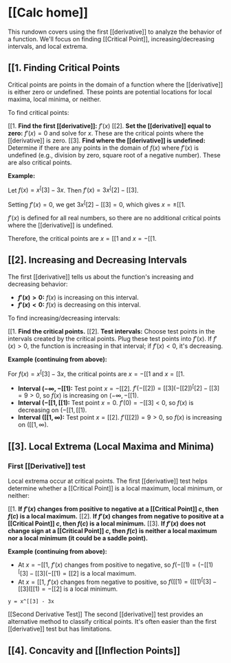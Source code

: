 # [[Calc home]]

This rundown covers using the first [[derivative]] to analyze the behavior of a function.  We'll focus on finding [[Critical Point]], increasing/decreasing intervals, and local extrema.

## [[1. Finding Critical Points

Critical points are points in the domain of a function where the [[derivative]] is either zero or undefined.  These points are potential locations for local maxima, local minima, or neither.

To find critical points:

[[1. **Find the first [[derivative]]:** $f'(x)$
[[2]. **Set the [[derivative]] equal to zero:** $f'(x) = 0$ and solve for $x$.  These are the critical points where the [[derivative]] is zero.
[[3]. **Find where the [[derivative]] is undefined:** Determine if there are any points in the domain of $f(x)$ where $f'(x)$ is undefined (e.g., division by zero, square root of a negative number). These are also critical points.

**Example:**

Let $f(x) = x^[[3] - 3x$. Then $f'(x) = 3x^[[2] - [[3]$.

Setting $f'(x) = 0$, we get $3x^[[2] - [[3] = 0$, which gives $x = \pm [[1$.

$f'(x)$ is defined for all real numbers, so there are no additional critical points where the [[derivative]] is undefined.

Therefore, the critical points are $x = [[1$ and $x = -[[1$.


## [[2]. Increasing and Decreasing Intervals

The first [[derivative]] tells us about the function's increasing and decreasing behavior:

* **$f'(x) > 0$:**  $f(x)$ is increasing on this interval.
* **$f'(x) < 0$:** $f(x)$ is decreasing on this interval.

To find increasing/decreasing intervals:

[[1. **Find the critical points.**
[[2]. **Test intervals:** Choose test points in the intervals created by the critical points.  Plug these test points into $f'(x)$. If $f'(x) > 0$, the function is increasing in that interval; if $f'(x) < 0$, it's decreasing.


**Example (continuing from above):**

For $f(x) = x^[[3] - 3x$, the critical points are $x = -[[1$ and $x = [[1$.

* **Interval $(-\infty, -[[1)$:** Test point $x = -[[2]$. $f'(-[[2]) = [[3](-[[2])^[[2] - [[3] = 9 > 0$, so $f(x)$ is increasing on $(-\infty, -[[1)$.
* **Interval $(-[[1, [[1)$:** Test point $x = 0$. $f'(0) = -[[3] < 0$, so $f(x)$ is decreasing on $(-[[1, [[1)$.
* **Interval $([[1, \infty)$:** Test point $x = [[2]$. $f'([[2]) = 9 > 0$, so $f(x)$ is increasing on $([[1, \infty)$.


## [[3]. Local Extrema (Local Maxima and Minima)

### First [[Derivative]] test
Local extrema occur at critical points.  The first [[derivative]] test helps determine whether a [[Critical Point]] is a local maximum, local minimum, or neither:

[[1. **If $f'(x)$ changes from positive to negative at a [[Critical Point]] $c$, then $f(c)$ is a local maximum.**
[[2]. **If $f'(x)$ changes from negative to positive at a [[Critical Point]] $c$, then $f(c)$ is a local minimum.**
[[3]. **If $f'(x)$ does not change sign at a [[Critical Point]] $c$, then $f(c)$ is neither a local maximum nor a local minimum (it could be a saddle point).**


**Example (continuing from above):**

* At $x = -[[1$, $f'(x)$ changes from positive to negative, so $f(-[[1) = (-[[1)^[[3] - [[3](-[[1) = [[2]$ is a local maximum.
* At $x = [[1$, $f'(x)$ changes from negative to positive, so $f([[1) = ([[1)^[[3] - [[3]([[1) = -[[2]$ is a local minimum.


```desmos-graph
y = x^[[3] - 3x
```

[[Second Derivative Test]]  The second [[derivative]] test provides an alternative method to classify critical points.  It's often easier than the first [[derivative]] test but has limitations.

## [[4]. Concavity and [[Inflection Points]]

